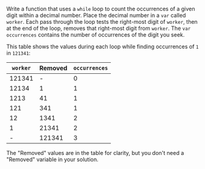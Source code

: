 

Write a function that uses a `while` loop to count the occurrences of a given
digit within a decimal number. Place the decimal number in a `var` called
`worker`. Each pass through the loop tests the right-most digit of `worker`,
then at the end of the loop, removes that right-most digit from `worker`. The
`var occurrences` contains the number of occurrences of the digit you seek.

This table shows the values during each loop while finding occurrences of `1`
in `121341`:

| `worker` | Removed | `occurrences` |
|----------|---------|---------------|
| 121341   | -       | 0             |
| 12134    | 1       | 1             |
| 1213     | 41      | 1             |
| 121      | 341     | 1             |
| 12       | 1341    | 2             |
| 1        | 21341   | 2             |
| -        | 121341  | 3             |

The "Removed" values are in the table for clarity, but you don't need a
"Removed" variable in your solution.

